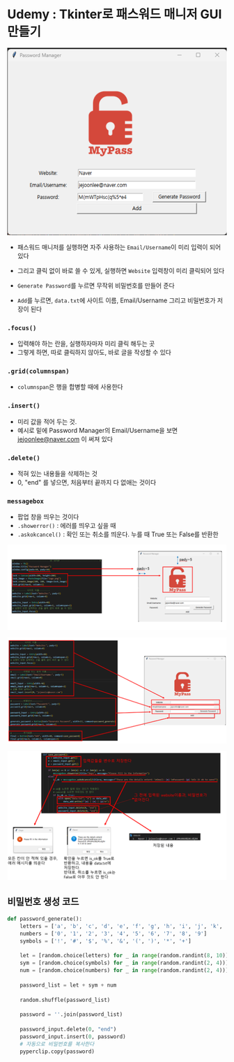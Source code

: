 # Udemy : Tkinter로 패스워드 매니저 GUI 만들기

![image-20230128161045860](27_Udemy_Python_tkinter로_패스워드_매니저_GUI_만들기.assets/image-20230128161045860.png)

- 패스워드 매니저를 실행하면 자주 사용하는 `Email/Username`이 미리 입력이 되어 있다

- 그리고 클릭 없이 바로 쓸 수 있게, 실행하면 `Website` 입력창이 미리 클릭되어 있다

- `Generate Password`를 누르면 무작위 비밀번호를 만들어 준다

- `Add`를 누르면, `data.txt`에 사이트 이름, Email/Username 그리고 비밀번호가 저장이 된다

  

### `.focus()`

- 입력해야 하는 란을, 실행하자마자 미리 클릭 해두는 곳
- 그렇게 하면, 따로 클릭하지 않아도, 바로 글을 작성할 수 있다



### `.grid(columnspan)`

- `columnspan`은 행을 합병할 때에 사용한다



### `.insert()`

- 미리 값을 적어 두는 것.
- 예시로 밑에 Password Manager의 Email/Username을 보면 jejoonlee@naver.com 이 써져 있다



### `.delete()`

- 적혀 있는 내용들을 삭제하는 것
- 0, "end" 를 넣으면, 처음부터 끝까지 다 없애는 것이다



### `messagebox`

- 팝업 창을 띄우는 것이다
- `.showerror()`  :  에러를 띄우고 싶을 때
- `.askokcancel()`  :  확인 또는 취소를 띄운다. 누를 때 True 또는 False를 반환한





![image-20230128162036931](27_Udemy_Python_tkinter로_패스워드_매니저_GUI_만들기.assets/image-20230128162036931.png)

![image-20230128162050264](27_Udemy_Python_tkinter로_패스워드_매니저_GUI_만들기.assets/image-20230128162050264.png)



![image-20230128162906478](27_Udemy_Python_tkinter로_패스워드_매니저_GUI_만들기.assets/image-20230128162906478.png)



## 비밀번호 생성 코드

```python
def password_generate():
    letters = ['a', 'b', 'c', 'd', 'e', 'f', 'g', 'h', 'i', 'j', 'k', 'l', 'm', 'n', 'o', 'p', 'q', 'r', 's', 't', 'u', 'v', 'w', 'x', 'y', 'z', 'A', 'B', 'C', 'D', 'E', 'F', 'G', 'H', 'I', 'J', 'K', 'L', 'M', 'N', 'O', 'P', 'Q', 'R', 'S', 'T', 'U', 'V', 'W', 'X', 'Y', 'Z']
    numbers = ['0', '1', '2', '3', '4', '5', '6', '7', '8', '9']
    symbols = ['!', '#', '$', '%', '&', '(', ')', '*', '+']

    let = [random.choice(letters) for _ in range(random.randint(8, 10))]
    sym = [random.choice(symbols) for _ in range(random.randint(2, 4))]
    num = [random.choice(numbers) for _ in range(random.randint(2, 4))]

    password_list = let + sym + num

    random.shuffle(password_list)

    password = ''.join(password_list)

    password_input.delete(0, "end")
    password_input.insert(0, password)
    # 자동으로 비밀번호를 복사한다
    pyperclip.copy(password)
```

